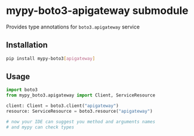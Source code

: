 # mypy-boto3-apigateway submodule

Provides type annotations for `boto3.apigateway` service

## Installation

```bash
pip install mypy-boto3[apigateway]
```

## Usage

```python
import boto3
from mypy_boto3.apigateway import Client, ServiceResource

client: Client = boto3.client("apigateway")
resource: ServiceResource = boto3.resource("apigateway")

# now your IDE can suggest you method and arguments names
# and mypy can check types
```

